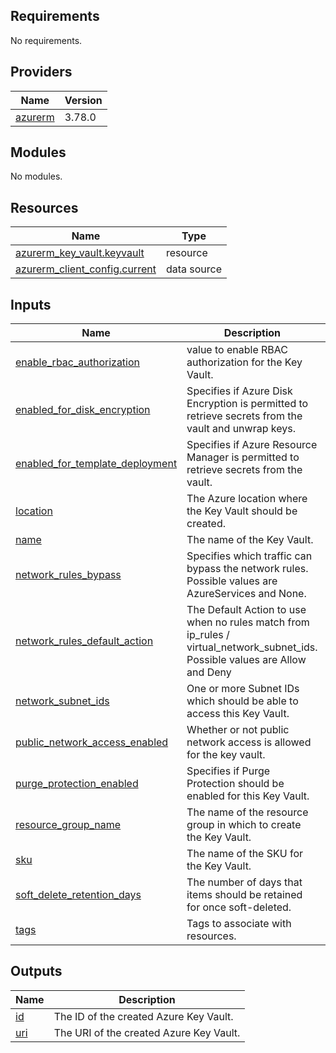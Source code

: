<!-- BEGIN_TF_DOCS -->
## Requirements

No requirements.

## Providers

| Name | Version |
|------|---------|
| <a name="provider_azurerm"></a> [azurerm](#provider\_azurerm) | 3.78.0 |

## Modules

No modules.

## Resources

| Name | Type |
|------|------|
| [azurerm_key_vault.keyvault](https://registry.terraform.io/providers/hashicorp/azurerm/latest/docs/resources/key_vault) | resource |
| [azurerm_client_config.current](https://registry.terraform.io/providers/hashicorp/azurerm/latest/docs/data-sources/client_config) | data source |

## Inputs

| Name | Description | Type | Default | Required |
|------|-------------|------|---------|:--------:|
| <a name="input_enable_rbac_authorization"></a> [enable\_rbac\_authorization](#input\_enable\_rbac\_authorization) | value to enable RBAC authorization for the Key Vault. | `bool` | `true` | no |
| <a name="input_enabled_for_disk_encryption"></a> [enabled\_for\_disk\_encryption](#input\_enabled\_for\_disk\_encryption) | Specifies if Azure Disk Encryption is permitted to retrieve secrets from the vault and unwrap keys. | `bool` | `false` | no |
| <a name="input_enabled_for_template_deployment"></a> [enabled\_for\_template\_deployment](#input\_enabled\_for\_template\_deployment) | Specifies if Azure Resource Manager is permitted to retrieve secrets from the vault. | `bool` | `false` | no |
| <a name="input_location"></a> [location](#input\_location) | The Azure location where the Key Vault should be created. | `string` | n/a | yes |
| <a name="input_name"></a> [name](#input\_name) | The name of the Key Vault. | `string` | n/a | yes |
| <a name="input_network_rules_bypass"></a> [network\_rules\_bypass](#input\_network\_rules\_bypass) | Specifies which traffic can bypass the network rules. Possible values are AzureServices and None. | `string` | `"AzureServices"` | no |
| <a name="input_network_rules_default_action"></a> [network\_rules\_default\_action](#input\_network\_rules\_default\_action) | The Default Action to use when no rules match from ip\_rules / virtual\_network\_subnet\_ids. Possible values are Allow and Deny | `string` | `"Allow"` | no |
| <a name="input_network_subnet_ids"></a> [network\_subnet\_ids](#input\_network\_subnet\_ids) | One or more Subnet IDs which should be able to access this Key Vault. | `list(string)` | `[]` | no |
| <a name="input_public_network_access_enabled"></a> [public\_network\_access\_enabled](#input\_public\_network\_access\_enabled) | Whether or not public network access is allowed for the key vault. | `bool` | `false` | no |
| <a name="input_purge_protection_enabled"></a> [purge\_protection\_enabled](#input\_purge\_protection\_enabled) | Specifies if Purge Protection should be enabled for this Key Vault. | `bool` | `true` | no |
| <a name="input_resource_group_name"></a> [resource\_group\_name](#input\_resource\_group\_name) | The name of the resource group in which to create the Key Vault. | `string` | n/a | yes |
| <a name="input_sku"></a> [sku](#input\_sku) | The name of the SKU for the Key Vault. | `string` | `"standard"` | no |
| <a name="input_soft_delete_retention_days"></a> [soft\_delete\_retention\_days](#input\_soft\_delete\_retention\_days) | The number of days that items should be retained for once soft-deleted. | `number` | `7` | no |
| <a name="input_tags"></a> [tags](#input\_tags) | Tags to associate with resources. | `map(string)` | n/a | yes |

## Outputs

| Name | Description |
|------|-------------|
| <a name="output_id"></a> [id](#output\_id) | The ID of the created Azure Key Vault. |
| <a name="output_uri"></a> [uri](#output\_uri) | The URI of the created Azure Key Vault. |
<!-- END_TF_DOCS -->